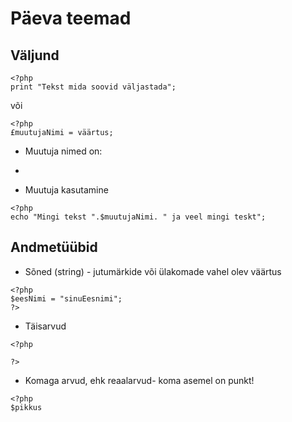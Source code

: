 # Päeva teemad
## Väljund
```
<?php
print "Tekst mida soovid väljastada";
```
või
```
<?php
£muutujaNimi = väärtus;
```
* Muutuja nimed on:
*
    
* Muutuja kasutamine
```
<?php
echo "Mingi tekst ".$muutujaNimi. " ja veel mingi teskt";
```
## Andmetüübid
* Sõned (string) - jutumärkide või ülakomade vahel olev väärtus
```
<?php
$eesNimi = "sinuEesnimi";
?>
```
* Täisarvud
```
<?php

?>
```
* Komaga arvud, ehk reaalarvud- koma asemel on punkt!
```
<?php
$pikkus 
```

###
